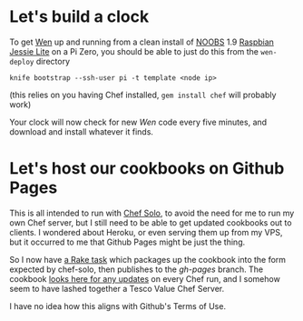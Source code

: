 # Let's build a clock

To get [Wen](http://sam.pikesley.org/projects/wen/) up and running from a clean install of [NOOBS](https://www.raspberrypi.org/downloads/noobs/) 1.9 [Raspbian Jessie Lite](https://www.raspberrypi.org/downloads/raspbian/) on a Pi Zero, you should be able to just do this from the `wen-deploy` directory

    knife bootstrap --ssh-user pi -t template <node ip>

(this relies on you having Chef installed, `gem install chef` will probably work)

Your clock will now check for new _Wen_ code every five minutes, and download and install whatever it finds.

# Let's host our cookbooks on Github Pages

This is all intended to run with [Chef Solo](https://docs.chef.io/chef_solo.html), to avoid the need for me to run my own Chef server, but I still need to be able to get updated cookbooks out to clients. I wondered about Heroku, or even serving them up from my VPS, but it occurred to me that Github Pages might be just the thing.

So I now have [a Rake task](https://github.com/pikesley/cookbooks/blob/gh-pages/wen-deploy/Rakefile#L8-L19) which packages up the cookbook into the form expected by chef-solo, then publishes to the _gh-pages_ branch. The cookbook [looks here for any updates](https://github.com/pikesley/cookbooks/blob/313193191d45ab7f8eeec2031ac8615ce2972919/wen-deploy/templates/default/solo.rb.erb#L1) on every Chef run, and I somehow seem to have lashed together a Tesco Value Chef Server.

I have no idea how this aligns with Github's Terms of Use.
